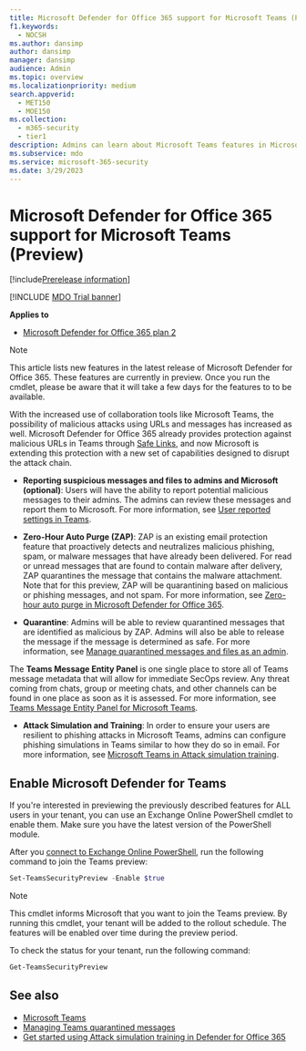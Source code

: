 ```yaml
---
title: Microsoft Defender for Office 365 support for Microsoft Teams (Preview)
f1.keywords: 
  - NOCSH
ms.author: dansimp
author: dansimp
manager: dansimp
audience: Admin
ms.topic: overview
ms.localizationpriority: medium
search.appverid: 
  - MET150
  - MOE150
ms.collection: 
  - m365-security
  - tier1
description: Admins can learn about Microsoft Teams features in Microsoft Defender for Office 365.
ms.subservice: mdo
ms.service: microsoft-365-security
ms.date: 3/29/2023
---
```


# Microsoft Defender for Office 365 support for Microsoft Teams (Preview)

[!include[Prerelease information](../../includes/prerelease.md)]

[!INCLUDE [MDO Trial banner](../includes/mdo-trial-banner.md)]

**Applies to**
- [Microsoft Defender for Office 365 plan 2](defender-for-office-365.md)

> [!NOTE]
> This article lists new features in the latest release of Microsoft Defender for Office 365. These features are currently in preview. Once you run the cmdlet, please be aware that it will take a few days for the features to to be available. 

With the increased use of collaboration tools like Microsoft Teams, the possibility of malicious attacks using URLs and messages has increased as well. Microsoft Defender for Office 365 already provides protection against malicious URLs in Teams through [Safe Links](safe-links-about.md), and now Microsoft is extending this protection with a new set of capabilities designed to disrupt the attack chain.

- **Reporting suspicious messages and files to admins and Microsoft (optional)**: Users will have the ability to report potential malicious messages to their admins. The admins can review these messages and report them to Microsoft. For more information, see [User reported settings in Teams](submissions-teams.md).

- **Zero-Hour Auto Purge (ZAP)**: ZAP is an existing email protection feature that proactively detects and neutralizes malicious phishing, spam, or malware messages that have already been delivered. For read or unread messages that are found to contain malware after delivery, ZAP quarantines the message that contains the malware attachment. Note that for this preview, ZAP will be quarantining based on malicious or phishing messages, and not spam. For more information, see [Zero-hour auto purge in Microsoft Defender for Office 365](zero-hour-auto-purge.md#zero-hour-auto-purge-zap-in-microsoft-teams).

- **Quarantine**: Admins will be able to review quarantined messages that are identified as malicious by ZAP. Admins will also be able to release the message if the message is determined as safe. For more information, see [Manage quarantined messages and files as an admin](quarantine-admin-manage-messages-files.md#use-the-microsoft-365-defender-portal-to-manage-quarantined-messages-in-microsoft-teams).

The **Teams Message Entity Panel** is one single place to store all of Teams message metadata that will allow for immediate SecOps review. Any threat coming from chats, group or meeting chats, and other channels can be found in one place as soon as it is assessed. For more information, see [Teams Message Entity Panel for Microsoft Teams](teams-message-entity-panel.md).

- **Attack Simulation and Training**: In order to ensure your users are resilient to phishing attacks in Microsoft Teams, admins can configure phishing simulations in Teams similar to how they do so in email. For more information, see [Microsoft Teams in Attack simulation training](attack-simulation-training-teams.md).

## Enable Microsoft Defender for Teams

If you're interested in previewing the previously described features for ALL users in your tenant, you can use an Exchange Online PowerShell cmdlet to enable them. Make sure you have the latest version of the PowerShell module.

After you [connect to Exchange Online PowerShell](/powershell/exchange/connect-to-exchange-online-powershell), run the following command to join the Teams preview:

```powershell
Set-TeamsSecurityPreview -Enable $true
```

> [!NOTE]
> This cmdlet informs Microsoft that you want to join the Teams preview. By running this cmdlet, your tenant will be added to the rollout schedule. The features will be enabled over time during the preview period.

To check the status for your tenant, run the following command:

```powershell
Get-TeamsSecurityPreview
```

## See also

- [Microsoft Teams](/microsoftteams/teams-overview)
- [Managing Teams quarantined messages](quarantine-admin-manage-messages-files.md#use-the-microsoft-365-defender-portal-to-manage-quarantined-messages-in-microsoft-teams)
- [Get started using Attack simulation training in Defender for Office 365](attack-simulation-training-get-started.md)
